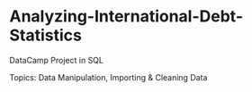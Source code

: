 # Analyzing-International-Debt-Statistics
DataCamp Project in SQL

Topics:
Data Manipulation, Importing & Cleaning Data

